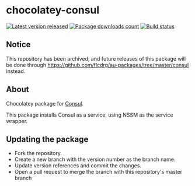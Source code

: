 # chocolatey-consul

[![Latest version released](https://img.shields.io/chocolatey/v/consul.svg)](https://chocolatey.org/packages/consul)
[![Package downloads count](https://img.shields.io/chocolatey/dt/consul.svg)](https://chocolatey.org/packages/consul)
[![Build status](https://ci.appveyor.com/api/projects/status/m3w9an4mxkg849fb?svg=true)](https://ci.appveyor.com/project/calvn/chocolatey-consul)

## Notice

This repository has been archived, and future releases of this package will be done through https://github.com/flcdrg/au-packages/tree/master/consul instead.

## About

Chocolatey package for [Consul](https://www.consul.io).

This package installs Consul as a service, using NSSM as the service wrapper.

## Updating the package

- Fork the repository.
- Create a new branch with the version number as the branch name.
- Update version references and commit the changes.
- Open a pull request to merge the branch with this repository's master branch

